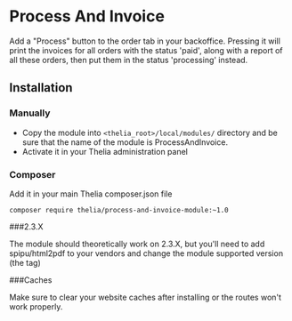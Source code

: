 # Process And Invoice

Add a "Process" button to the order tab in your backoffice. Pressing it will 
print the invoices for all orders with the status 'paid', along with a report
of all these orders, then put them in the status 'processing' instead.

## Installation

### Manually

* Copy the module into ```<thelia_root>/local/modules/``` directory and be sure that the name of the module is ProcessAndInvoice.
* Activate it in your Thelia administration panel

### Composer

Add it in your main Thelia composer.json file

```
composer require thelia/process-and-invoice-module:~1.0
```

###2.3.X

The module should theoretically work on 2.3.X, but you'll need to
add spipu/html2pdf to your vendors and change the module supported
version (the <thelia></thelia> tag)

###Caches

Make sure to clear your website caches after installing or the routes 
won't work properly.